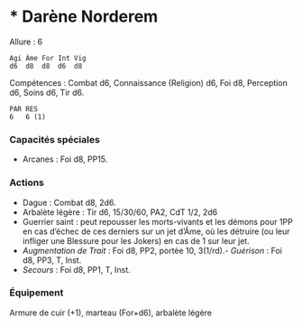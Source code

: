 # * Darène Norderem

Allure : 6

	Agi	Âme	For	Int	Vig
	d6	d8	d8	d6	d8

Compétences : Combat d6, Connaissance (Religion) d6, Foi d8, Perception d6, Soins d6, Tir d6.

	PAR	RES
	6	6 (1)

### Capacités spéciales
- Arcanes : Foi d8, PP15.

### Actions
- Dague : Combat d8, 2d6.
- Arbalète légère : Tir d6, 15/30/60, PA2, CdT 1/2, 2d6
- Guerrier saint : peut repousser les morts-vivants et les démons pour 1PP en cas d’échec de ces derniers sur un jet d’Âme, où les détruire (ou leur infliger une Blessure pour les Jokers) en cas de 1 sur leur jet.
- _Augmentation de Trait_ : Foi d8, PP2, portée 10, 3(1/rd).- _Guérison_ : Foi d8, PP3, T, Inst.
- _Secours_ : Foi d8, PP1, T, Inst.

### Équipement
Armure de cuir (+1), marteau (For+d6), arbalète légère
